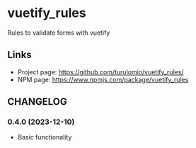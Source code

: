 # vuetify_rules

Rules to validate forms with vuetify

## Links

- Project page: https://github.com/turulomio/vuetify_rules/
- NPM page: https://www.npmjs.com/package/vuetify_rules

## CHANGELOG

### 0.4.0 (2023-12-10)
- Basic functionality